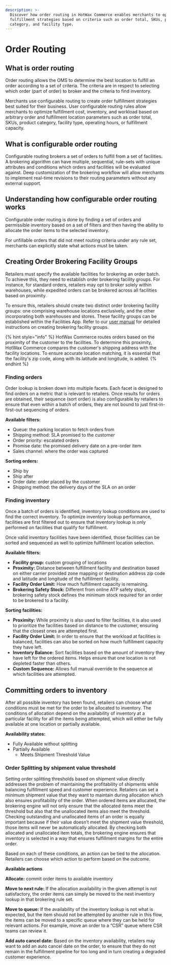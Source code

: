```yaml
---
description: >-
  Discover how order routing in HotWax Commerce enables merchants to optimize
  fulfillment strategies based on criteria such as order total, SKUs, product
  category, and facility type.
---
```


# Order Routing

## What is order routing

Order routing allows the OMS to determine the best location to fulfill an order according to a set of criteria. The criteria are in respect to selecting which order (part of order) to broker and the criteria to find inventory.

Merchants use configurable routing to create order fulfillment strategies best suited for their business. User configurable routing rules allow merchants to optimize fulfillment cost, inventory, and workload based on arbitrary order and fulfillment location parameters such as order total, SKUs, product category, facility type, operating hours, or fulfillment capacity.

## What is configurable order routing

Configurable routing brokers a set of orders to fulfill from a set of facilities. A brokering algorithm can have multiple, sequential, rule-sets with unique attributes and conditions which orders and facilities will be evaluated against. Deep customization of the brokering workflow will allow merchants to implement real-time revisions to their routing parameters without any external support.

## Understanding how configurable order routing works

Configurable order routing is done by finding a set of orders and permissible inventory based on a set of filters and then having the ability to allocate the order items to the selected inventory.

For unfillable orders that did not meet routing criteria under any rule set, merchants can explicitly state what actions must be taken.

## Creating Order Brokering Facility Groups

Retailers must specify the available facilities for brokering an order batch. To achieve this, they need to establish order brokering facility groups. For instance, for standard orders, retailers may opt to broker solely within warehouses, while expedited orders can be brokered across all facilities based on proximity.

To ensure this, retailers should create two distinct order brokering facility groups: one comprising warehouse locations exclusively, and the other incorporating both warehouses and stores. These facility groups can be established within the Facilities App. Refer to our [user manual](https://docs.hotwax.co/documents/v/system-admins/administration/facilities/manage-groups) for detailed instructions on creating brokering facility groups.

{% hint style="info" %} HotWax Commerce routes orders based on the proximity of the customer to the facilities. To determine this proximity, HotWax Commerce compares the customer's shipping address with the facility locations. To ensure accurate location matching, it is essential that the facility's zip code, along with its latitude and longitude, is added. {% endhint %}

### Finding orders

Order lookup is broken down into multiple facets. Each facet is designed to find orders on a metric that is relevant to retailers. Once results for orders are obtained, their sequence (sort order) is also configurable by retailers to ensure that even within a batch of orders, they are not bound to just first-in-first-out sequencing of orders.

**Available filters:**

* Queue: the parking location to fetch orders from
* Shipping method: SLA promised to the customer
* Order priority: escalated orders
* Promise date: the promised delivery date on a pre-order item
* Sales channel: where the order was captured

**Sorting orders:**

* Ship by
* Ship after
* Order date: order placed by the customer
* Shipping method: the delivery days of the SLA on an order

### Finding inventory

Once a batch of orders is identified, inventory lookup conditions are used to find the correct inventory. To optimize inventory lookup performance, facilities are first filtered out to ensure that inventory lookup is only performed on facilities that qualify for fulfillment.

Once valid inventory facilities have been identified, those facilities can be sorted and sequenced as well to optimize fulfillment location selection.

**Available filters:**

* **Facility group:** custom grouping of locations
* **Proximity:** Distance between fulfillment facility and destination based on either carrier provided zone mapping or destination address zip code and latitude and longitude of the fulfillment facility.
* **Facility Order Limit:** How much fulfillment capacity is remaining.
* **Brokering Safety Stock:** Different from online ATP safety stock, brokering safety stock defines the minimum stock required for an order to be brokered to a facility.

**Sorting facilities:**

* **Proximity:** While proximity is also used to filter facilities, it is also used to prioritize the facilities based on distance to the customer, ensuring that the closest ones are attempted first.
* **Facility Order Limit:** In order to ensure that the workload at facilities is balanced, facilities can also be sorted on how much fulfillment capacity they have left.
* **Inventory Balance:** Sort facilities based on the amount of inventory they have left for the ordered items. Helps ensure that one location is not depleted faster than others.
* **Custom Sequence:** Allows full manual override to the sequence at which facilities are attempted.

## Committing orders to inventory

After all possible inventory has been found, retailers can choose what conditions must be met for the order to be allocated to inventory. The conditions of allocation depend on the availability of inventory at a particular facility for all the items being attempted, which will either be fully available at one location or partially available.

**Availability states:**

* Fully Available without splitting
* Partially Available
  * Meets Shipment Threshold Value

### Order Splitting by shipment value threshold

Setting order splitting thresholds based on shipment value directly addresses the problem of maintaining the profitability of shipments while balancing fulfillment speed and customer experience. Retailers can set a minimum shipment value that they want to maintain during allocation which also ensures profitability of the order. When ordered items are allocated, the brokering engine will not only ensure that the allocated items meet the threshold but also that the unallocated items also meet the threshold. Checking outstanding and unallocated items of an order is equally important because if their value doesn’t meet the shipment value threshold, those items will never be automatically allocated. By checking both allocated and unallocated item totals, the brokering engine ensures that inventory is selected in a way that ensures fulfillment margins for the entire order.

Based on each of these conditions, an action can be tied to the allocation. Retailers can choose which action to perform based on the outcome.

**Available actions** 

**Allocate:** commit order items to available inventory

**Move to next rule:** If the allocation availability in the given attempt is not satisfactory, the order items can simply be moved to the next inventory lookup in that brokering rule set.

**Move to queue:** If the availability of the inventory lookup is not what is expected, but the item should not be attempted by another rule in this flow, the items can be moved to a specific queue where they can be held for relevant actions. For example, move an order to a “CSR” queue where CSR teams can review it.

**Add auto cancel date:** Based on the inventory availability, retailers may want to add an auto cancel date on the order, to ensure that they do not remain in the fulfillment pipeline for too long and in turn creating a degraded customer experience.
